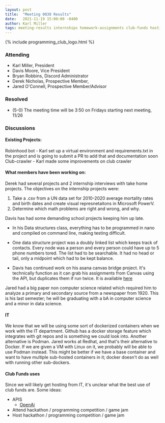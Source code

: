 ```yaml
---
layout: post
title:  "Meeting 0030 Results"
date:   2021-11-19 15:00:00 -0400
author: Karl Miller
tags: meeting-results internships homework-assignments club-funds hosting
---
```


{% include programming_club_logo.html %}

### Attending

- Karl Miller, President
- Davis Moore, Vice President 
- Bryan Robbins, Discord Administrator
- Derek Nicholas, Prospective Member,
- Jared O'Connell, Prospective Member/Advisor

### Resolved

- (5-0) The meeting time will be 3:50 on Fridays starting next meeting, 11/26

### Discussions 

#### Existing Projects:
Robinhood bot
	- Karl set up a virtual environment and requirements.txt in the project and is going to submit a PR to add that and documentation soon 
Club-crawler
	- Karl made some improvements on club crawler 
		
#### What members have been working on:

Derek had several projects and 2 internship interviews with take home projects. The objectives on the internship projects were:

1. Take a .csv from a UN data set for 2010-2020 average mortality rates and birth dates and create visual represnetaitons in Microsoft PowerV.
2. Determine which math problems are right and wrong, and why.
	
Davis has had some demanding school projects keeping him up late.

- In his Data structures class, everything has to be programmed in nano and compiled on command line, making testing difficult.

- One data structure project was a doubly linked list which keeps track of contacts. Every node was a person and every person could have up to 5 phone numbers tored. The list had to be searchable. It had no head or tail, only a midpoint which had to be kept balance.  
  
- Davis has continued work on his asana canvas bridge project. It's technically function as it can grab his assignments from Canvas using the API, but duplicates them if run twice. It is available [here](https://github.com/dcm1042/Assignment-Handler)
	
Jared had a big paper non computer science related which required him to analyze a primary and secondary source from a newspaper from 1920. This is his last semester; he will be graduating with a bA in computer science and a minor in data science.
	
#### IT

We know that we will be using some sort of dockerized containers when we work with the IT department. Github has a docker storage feature which integrates with git repos and is something we could look into. Another alternative is Podman. Jared works at Redhat, and that's their alternative to Docker. If we are given a VM with Linux on it, we probably will be able to use Podman instead. This might be better if we have a base container and want to have multiple sub-hosted containers in it; docker doesn't do as well with running other sub-dockers.


#### Club Funds uses

Since we will likely get hosting from IT, it's unclear what the best use of club funds are. Some ideas:

- APIS
  - [OpenAi](https://beta.openai.com/)
- Attend hackathon / programming competition / game jam
- Host hackathon / programming competition / game jam
